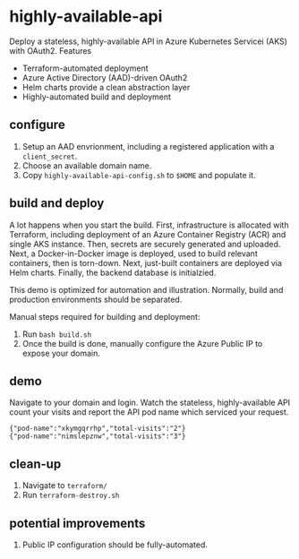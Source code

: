 # highly-available-api

Deploy a stateless, highly-available API in Azure Kubernetes Servicei (AKS) with OAuth2. Features
- Terraform-automated deployment
- Azure Active Directory (AAD)-driven OAuth2
- Helm charts provide a clean abstraction layer
- Highly-automated build and deployment 

## configure

1. Setup an AAD envrionment, including a registered application with a `client_secret`.
2. Choose an available domain name. 
3. Copy `highly-available-api-config.sh` to `$HOME` and populate it. 

## build and deploy 

A lot happens when you start the build. First, infrastructure is allocated with Terraform, including deployment of an Azure Container Registry (ACR) and single AKS instance. Then, secrets are securely generated and uploaded. Next, a Docker-in-Docker image is deployed, used to build relevant containers, then is torn-down. Next, just-built containers are deployed via Helm charts. Finally, the backend database is initialzied. 

This demo is optimized for automation and illustration. Normally, build and production environments should be separated.

Manual steps required for building and deployment:

1. Run `bash build.sh` 
2. Once the build is done, manually configure the Azure Public IP to expose your domain.

## demo

Navigate to your domain and login. Watch the stateless, highly-available API count your visits and report the API pod name which serviced your request.
```
{"pod-name":"xkymgqrrhp","total-visits":"2"}
{"pod-name":"nimslepznw","total-visits":"3"}
```

## clean-up 

1. Navigate to `terraform/`
2. Run `terraform-destroy.sh`

## potential improvements

1. Public IP configuration should be fully-automated. 

